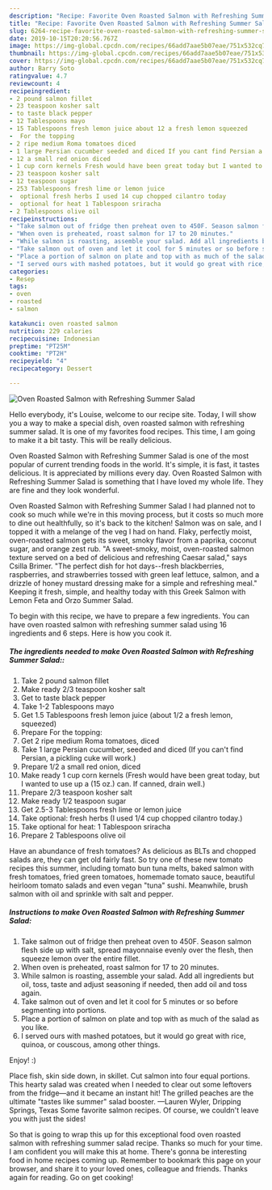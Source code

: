 ```yaml
---
description: "Recipe: Favorite Oven Roasted Salmon with Refreshing Summer Salad"
title: "Recipe: Favorite Oven Roasted Salmon with Refreshing Summer Salad"
slug: 6264-recipe-favorite-oven-roasted-salmon-with-refreshing-summer-salad
date: 2019-10-15T20:20:56.767Z
image: https://img-global.cpcdn.com/recipes/66add7aae5b07eae/751x532cq70/oven-roasted-salmon-with-refreshing-summer-salad-recipe-main-photo.jpg
thumbnail: https://img-global.cpcdn.com/recipes/66add7aae5b07eae/751x532cq70/oven-roasted-salmon-with-refreshing-summer-salad-recipe-main-photo.jpg
cover: https://img-global.cpcdn.com/recipes/66add7aae5b07eae/751x532cq70/oven-roasted-salmon-with-refreshing-summer-salad-recipe-main-photo.jpg
author: Barry Soto
ratingvalue: 4.7
reviewcount: 4
recipeingredient:
- 2 pound salmon fillet
- 23 teaspoon kosher salt
- to taste black pepper
- 12 Tablespoons mayo
- 15 Tablespoons fresh lemon juice about 12 a fresh lemon squeezed
-  For the topping
- 2 ripe medium Roma tomatoes diced
- 1 large Persian cucumber seeded and diced If you cant find Persian a pickling cuke will work
- 12 a small red onion diced
- 1 cup corn kernels Fresh would have been great today but I wanted to use up a 15 oz can If canned drain well
- 23 teaspoon kosher salt
- 12 teaspoon sugar
- 253 Tablespoons fresh lime or lemon juice
-  optional fresh herbs I used 14 cup chopped cilantro today
-  optional for heat 1 Tablespoon sriracha
- 2 Tablespoons olive oil
recipeinstructions:
- "Take salmon out of fridge then preheat oven to 450F. Season salmon flesh side up with salt, spread mayonnaise evenly over the flesh, then squeeze lemon over the entire fillet."
- "When oven is preheated, roast salmon for 17 to 20 minutes."
- "While salmon is roasting, assemble your salad. Add all ingredients but oil, toss, taste and adjust seasoning if needed, then add oil and toss again."
- "Take salmon out of oven and let it cool for 5 minutes or so before segmenting into portions."
- "Place a portion of salmon on plate and top with as much of the salad as you like."
- "I served ours with mashed potatoes, but it would go great with rice, quinoa, or couscous, among other things.   Enjoy! :)"
categories:
- Resep
tags:
- oven
- roasted
- salmon

katakunci: oven roasted salmon
nutrition: 229 calories
recipecuisine: Indonesian
preptime: "PT25M"
cooktime: "PT2H"
recipeyield: "4"
recipecategory: Dessert

---
```



![Oven Roasted Salmon with Refreshing Summer Salad](https://img-global.cpcdn.com/recipes/66add7aae5b07eae/751x532cq70/oven-roasted-salmon-with-refreshing-summer-salad-recipe-main-photo.jpg)

Hello everybody, it's Louise, welcome to our recipe site. Today, I will show you a way to make a special dish, oven roasted salmon with refreshing summer salad. It is one of my favorites food recipes. This time, I am going to make it a bit tasty. This will be really delicious.

Oven Roasted Salmon with Refreshing Summer Salad is one of the most popular of current trending foods in the world. It's simple, it is fast, it tastes delicious. It is appreciated by millions every day. Oven Roasted Salmon with Refreshing Summer Salad is something that I have loved my whole life. They are fine and they look wonderful.

Oven Roasted Salmon with Refreshing Summer Salad I had planned not to cook so much while we&#39;re in this moving process, but it costs so much more to dine out healthfully, so it&#39;s back to the kitchen! Salmon was on sale, and I topped it with a melange of the veg I had on hand. Flaky, perfectly moist, oven-roasted salmon gets its sweet, smoky flavor from a paprika, coconut sugar, and orange zest rub. &#34;A sweet-smoky, moist, oven-roasted salmon texture served on a bed of delicious and refreshing Caesar salad,&#34; says Csilla Brimer. &#34;The perfect dish for hot days--fresh blackberries, raspberries, and strawberries tossed with green leaf lettuce, salmon, and a drizzle of honey mustard dressing make for a simple and refreshing meal.&#34; Keeping it fresh, simple, and healthy today with this Greek Salmon with Lemon Feta and Orzo Summer Salad.


To begin with this recipe, we have to prepare a few ingredients. You can have oven roasted salmon with refreshing summer salad using 16 ingredients and 6 steps. Here is how you cook it.

##### The ingredients needed to make Oven Roasted Salmon with Refreshing Summer Salad::

1. Take 2 pound salmon fillet
1. Make ready 2/3 teaspoon kosher salt
1. Get to taste black pepper
1. Take 1-2 Tablespoons mayo
1. Get 1.5 Tablespoons fresh lemon juice (about 1/2 a fresh lemon, squeezed)
1. Prepare  For the topping:
1. Get 2 ripe medium Roma tomatoes, diced
1. Take 1 large Persian cucumber, seeded and diced (If you can&#39;t find Persian, a pickling cuke will work.)
1. Prepare 1/2 a small red onion, diced
1. Make ready 1 cup corn kernels (Fresh would have been great today, but I wanted to use up a (15 oz.) can. If canned, drain well.)
1. Prepare 2/3 teaspoon kosher salt
1. Make ready 1/2 teaspoon sugar
1. Get 2.5-3 Tablespoons fresh lime or lemon juice
1. Take  optional: fresh herbs (I used 1/4 cup chopped cilantro today.)
1. Take  optional for heat: 1 Tablespoon sriracha
1. Prepare 2 Tablespoons olive oil


Have an abundance of fresh tomatoes? As delicious as BLTs and chopped salads are, they can get old fairly fast. So try one of these new tomato recipes this summer, including tomato bun tuna melts, baked salmon with fresh tomatoes, fried green tomatoes, homemade tomato sauce, beautiful heirloom tomato salads and even vegan &#34;tuna&#34; sushi. Meanwhile, brush salmon with oil and sprinkle with salt and pepper. 

##### Instructions to make Oven Roasted Salmon with Refreshing Summer Salad:

1. Take salmon out of fridge then preheat oven to 450F. Season salmon flesh side up with salt, spread mayonnaise evenly over the flesh, then squeeze lemon over the entire fillet.
1. When oven is preheated, roast salmon for 17 to 20 minutes.
1. While salmon is roasting, assemble your salad. Add all ingredients but oil, toss, taste and adjust seasoning if needed, then add oil and toss again.
1. Take salmon out of oven and let it cool for 5 minutes or so before segmenting into portions.
1. Place a portion of salmon on plate and top with as much of the salad as you like.
1. I served ours with mashed potatoes, but it would go great with rice, quinoa, or couscous, among other things. 

Enjoy! :)


Place fish, skin side down, in skillet. Cut salmon into four equal portions. This hearty salad was created when I needed to clear out some leftovers from the fridge—and it became an instant hit! The grilled peaches are the ultimate &#34;tastes like summer&#34; salad booster. —Lauren Wyler, Dripping Springs, Texas Some favorite salmon recipes. Of course, we couldn&#39;t leave you with just the sides! 

So that is going to wrap this up for this exceptional food oven roasted salmon with refreshing summer salad recipe. Thanks so much for your time. I am confident you will make this at home. There's gonna be interesting food in home recipes coming up. Remember to bookmark this page on your browser, and share it to your loved ones, colleague and friends. Thanks again for reading. Go on get cooking!
